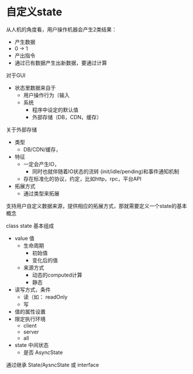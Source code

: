# 自定义state

从人机的角度看，用户操作机器会产生2类结果：
- 产生数据
 - 0 -> 1
- 产出指令
 - 通过已有数据产生出新数据，要通过计算

对于GUI
- 状态里数据来自于
  - 用户操作行为（输入
  - 系统
    - 程序中设定的默认值
    - 外部存储（DB，CDN，缓存）

关于外部存储
- 类型
  - DB/CDN/缓存，
- 特征
  - 一定会产生IO，
    - 同时也就伴随着IO状态的流转 (init/idle/pending)和事件通知机制
  - 存在标准化的协议，约定，比如http，rpc，平台API
- 拓展方式
  - 通过类型来拓展


支持用户自定义数据来源，提供相应的拓展方式，那就需要定义一个state的基本概念

class state 基本组成
- value 值
  - 生命周期
    - 初始值
    - 变化后的值
  - 来源方式
    - 动态的computed计算
    - 静态
- 读写方式，条件
  - 读（如： readOnly
  - 写
- 值的属性设置
- 限定执行环境
  - client
  - server
  - all
- state 中间状态
  - 是否 AsyncState


通过继承 State/AysncState 或 interface
